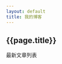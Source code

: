 ```yaml
---
layout: default
title: 我的博客
---
```


## {{page.title}}
最新文章列表
<!-- <h2>{{page.title}}</h2>
<p>最新文章</p>
<ul>
    {% for post in site.posts %}
    <li>{{post.date | date_to_string}} <a href="{{ site.baseurl }}{{ post.url }}">{{ post.title }}</a></li>
    {% endfor %}
</ul> -->